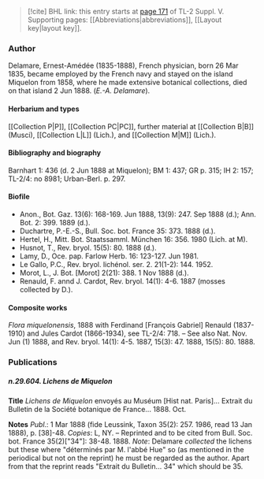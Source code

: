 > [!cite] BHL link: this entry starts at [page 171](https://www.biodiversitylibrary.org/item/103833#page/183/mode/1up) of TL-2 Suppl. V.
> Supporting pages: [[Abbreviations|abbreviations]], [[Layout key|layout key]].

### Author

Delamare, Ernest-Amédée (1835-1888), French physician, born 26 Mar 1835, became employed by the French navy and stayed on the island Miquelon from 1858, where he made extensive botanical collections, died on that island 2 Jun 1888. (*E.-A. Delamare*).

#### Herbarium and types

[[Collection P|P]], [[Collection PC|PC]], further material at [[Collection B|B]] (Musci), [[Collection L|L]] (Lich.), and [[Collection M|M]] (Lich.).

#### Bibliography and biography

Barnhart 1: 436 (d. 2 Jun 1888 at Miquelon); BM 1: 437; GR p. 315; IH 2: 157; TL-2/4: no 8981; Urban-Berl. p. 297.

#### Biofile

- Anon., Bot. Gaz. 13(6): 168-169. Jun 1888, 13(9): 247. Sep 1888 (d.); Ann. Bot. 2: 399. 1889 (d.).
- Duchartre, P.-E.-S., Bull. Soc. bot. France 35: 373. 1888 (d.).
- Hertel, H., Mitt. Bot. Staatssamml. München 16: 356. 1980 (Lich. at M).
- Husnot, T., Rev. bryol. 15(5): 80. 1888 (d.).
- Lamy, D., Oce. pap. Farlow Herb. 16: 123-127. Jun 1981.
- Le Gallo, P.C., Rev. bryol. lichénol. ser. 2. 21(1-2): 144. 1952.
- Morot, L., J. Bot. \[Morot\] 2(21): 388. 1 Nov 1888 (d.).
- Renauld, F. annd J. Cardot, Rev. bryol. 14(1): 4-6. 1887 (mosses collected by D.).

#### Composite works

*Flora miquelonensis*, 1888 with Ferdinand \[François Gabriel\] Renauld (1837-1910) and Jules Cardot (1866-1934), see TL-2/4: 718. – See also Nat. Nov. Jun (1) 1888, and Rev. bryol. 14(1): 4-5. 1887, 15(3): 47. 1888, 15(5): 80. 1888.

### Publications

##### n.29.604. Lichens de Miquelon

**Title**
*Lichens de Miquelon* envoyés au Muséum \[Hist nat. Paris\]... Extrait du Bulletin de la Société botanique de France... 1888. Oct.

**Notes**
*Publ*.: 1 Mar 1888 (fide Leussink, Taxon 35(2): 257. 1986, read 13 Jan 1888), p. \[38\]-48.
*Copies*: L, NY. – Reprinted and to be cited from Bull. Soc. bot. France 35(2)\["34"\]: 38-48. 1888.
*Note*: Delamare *collected* the lichens but these where "déterminés par M. l'abbé Hue" so (as mentioned in the periodical but not on the reprint) he must be regarded as the author. Apart from that the reprint reads "Extrait du Bulletin... 34" which should be 35.

